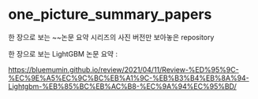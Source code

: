 # one_picture_summary_papers
한 장으로 보는 ~~논문 요약 시리즈의 사진 버전만 보아놓은 repository

한 장으로 보는 LightGBM 논문 요약 : 

https://bluemumin.github.io/review/2021/04/11/Review-%ED%95%9C-%EC%9E%A5%EC%9C%BC%EB%A1%9C-%EB%B3%B4%EB%8A%94-Lightgbm-%EB%85%BC%EB%AC%B8-%EC%9A%94%EC%95%BD/
